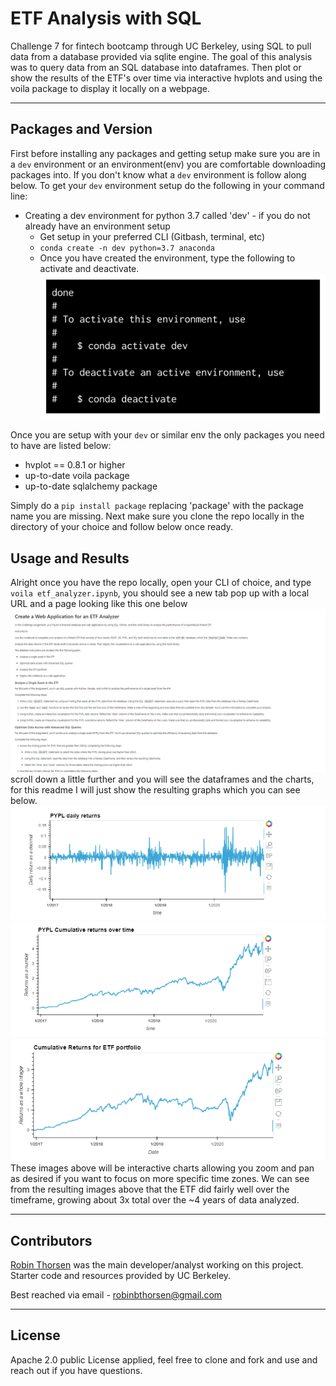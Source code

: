 # ETF Analysis with SQL
Challenge 7 for fintech bootcamp through UC Berkeley, using SQL to pull data from a database provided via sqlite engine. The goal of this analysis was to query data from an SQL database into dataframes. Then plot or show the results of the ETF's over time via interactive hvplots and using the voila package to display it locally on a webpage.

---
## Packages and Version

First before installing any packages and getting setup make sure you are in a `dev` environment or an environment(env) you are comfortable downloading packages into. If you don't know what a `dev` environment is follow along below. 
To get your `dev` environment setup do the following in your command line:

- Creating a dev environment for python 3.7 called 'dev' - if you do not already have an environment setup 
    - Get setup in your preferred CLI (Gitbash, terminal, etc)
    - `conda create -n dev python=3.7 anaconda`
    - Once you have created the environment, type the following to activate and deactivate.
![conda activate/deactivate](./Images/anaconda_dev_env.png)

Once you are setup with your `dev` or similar env the only packages you need to have are listed below:

- hvplot == 0.8.1 or higher
- up-to-date voila package
- up-to-date sqlalchemy package

Simply do a `pip install package` replacing 'package' with the package name you are missing. 
Next make sure you clone the repo locally in the directory of your choice and follow below once ready.

## Usage and Results
Alright once you have the repo locally, open your CLI of choice, and type `voila etf_analyzer.ipynb`, you should see a new tab pop up with a local URL and a page looking like this one below 
![voila dashboard](./Images/dashboard.png)
scroll down a little further and you will see the dataframes and the charts, for this readme I will just show the resulting graphs which you can see below.
![pypl grap](./Images/pypl.png)
![pypl cum sum](./Images/pypl2.png)
![etf cum sum](./Images/etf.png)
These images above will be interactive charts allowing you zoom and pan as desired if you want to focus on more specific time zones. 
We can see from the resulting images above that the ETF did fairly well over the timeframe, growing about 3x total over the ~4 years of data analyzed. 

---
## Contributors

[Robin Thorsen](https://www.linkedin.com/in/robin-thorsen-079819120/) was the main developer/analyst working on this project. Starter code and resources provided by UC Berkeley.

Best reached via email - robinbthorsen@gmail.com

---

## License

Apache 2.0 public License applied, feel free to clone and fork and use and reach out if you have questions. 

